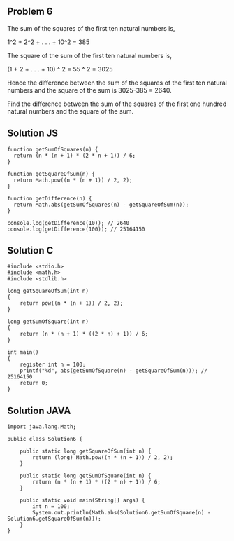 ## Problem 6

The sum of the squares of the first ten natural numbers is,

1^2 + 2^2 + . . . + 10^2 = 385

The square of the sum of the first ten natural numbers is,

(1 + 2 + . . . + 10) ^ 2 = 55 ^ 2 = 3025

Hence the difference between the sum of the squares of the first ten natural numbers and the square of the sum is 3025-385 = 2640.

Find the difference between the sum of the squares of the first one hundred natural numbers and the square of the sum.

## Solution JS

```
function getSumOfSquares(n) {
  return (n * (n + 1) * (2 * n + 1)) / 6;
}

function getSquareOfSum(n) {
  return Math.pow((n * (n + 1)) / 2, 2);
}

function getDifference(n) {
  return Math.abs(getSumOfSquares(n) - getSquareOfSum(n));
}

console.log(getDifference(10)); // 2640
console.log(getDifference(100)); // 25164150
```

## Solution C

```
#include <stdio.h>
#include <math.h>
#include <stdlib.h>

long getSquareOfSum(int n)
{
    return pow((n * (n + 1)) / 2, 2);
}

long getSumOfSquare(int n)
{
    return (n * (n + 1) * ((2 * n) + 1)) / 6;
}

int main()
{
    register int n = 100;
    printf("%d", abs(getSumOfSquare(n) - getSquareOfSum(n))); // 25164150
    return 0;
}
```

## Solution JAVA
```
import java.lang.Math;

public class Solution6 {

    public static long getSquareOfSum(int n) {
        return (long) Math.pow((n * (n + 1)) / 2, 2);
    }

    public static long getSumOfSquare(int n) {
        return (n * (n + 1) * ((2 * n) + 1)) / 6;
    }

    public static void main(String[] args) {
        int n = 100;
        System.out.println(Math.abs(Solution6.getSumOfSquare(n) - Solution6.getSquareOfSum(n)));
    }
}
```